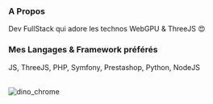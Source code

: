 <h3>A Propos</h3>
Dev FullStack qui adore les technos WebGPU & ThreeJS 😍

<h3>Mes Langages & Framework préférés</h3>
JS, ThreeJS, PHP, Symfony, Prestashop, Python, NodeJS
<br/>
<br/>

![dino_chrome](https://github.com/user-attachments/assets/30056c28-1c11-4ee0-af8a-97ba35dd931e)
